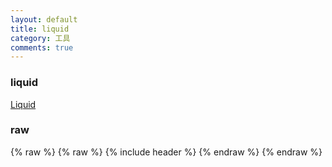 ```yaml
---
layout: default
title: liquid
category: 工具
comments: true
---
```


### liquid
[Liquid](https://help.shopify.com/themes/liquid/basics)

### raw
{% raw %} {% raw %} {% include header %} {% endraw %} {% endraw %}